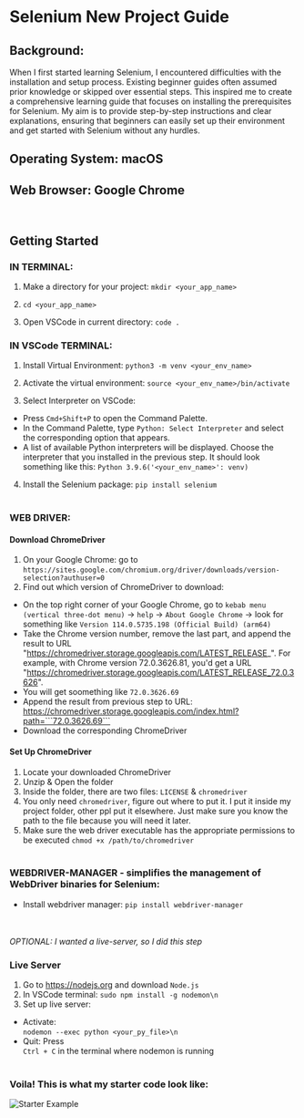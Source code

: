# Selenium New Project Guide

## Background:
 When I first started learning Selenium, I encountered difficulties with the installation and setup process. Existing beginner guides often assumed prior knowledge or skipped over essential steps. This inspired me to create a comprehensive learning guide that focuses on installing the prerequisites for Selenium. My aim is to provide step-by-step instructions and clear explanations, ensuring that beginners can easily set up their environment and get started with Selenium without any hurdles.

## Operating System: macOS
## Web Browser: Google Chrome
<br/>

## Getting Started

### IN TERMINAL:
1. Make a directory for your project: 
```mkdir <your_app_name>```

2. ```cd <your_app_name>```

3. Open VSCode in current directory: 
```code .```

### IN VSCode TERMINAL:
1. Install Virtual Environment: 
 ```python3 -m venv <your_env_name>```

2. Activate the virtual environment: 
```source <your_env_name>/bin/activate```

3. Select Interpreter on VSCode:
- Press ```Cmd+Shift+P``` to open the Command Palette.
- In the Command Palette, type ```Python: Select Interpreter``` and select the corresponding option that appears.
- A list of available Python interpreters will be displayed. Choose the interpreter that you installed in the previous step. It should look something like this: ```Python 3.9.6('<your_env_name>': venv)```

4. Install the Selenium package:
```pip install selenium```
<br/><br/>

### WEB DRIVER:
#### Download ChromeDriver
1. On your Google Chrome:
go to ```https://sites.google.com/chromium.org/driver/downloads/version-selection?authuser=0```
2. Find out which version of ChromeDriver to download: 
- On the top right corner of your Google Chrome, 
go to ```kebab menu (vertical three-dot menu)``` → ```help``` → ```About Google Chrome``` → look for something like ```Version 114.0.5735.198 (Official Build) (arm64)```
- Take the Chrome version number, remove the last part, and append the result to URL "https://chromedriver.storage.googleapis.com/LATEST_RELEASE_". For example, with Chrome version 72.0.3626.81, you'd get a URL "https://chromedriver.storage.googleapis.com/LATEST_RELEASE_72.0.3626". 
- You will get soomething like ```72.0.3626.69```
- Append the result from previous step to URL:
https://chromedriver.storage.googleapis.com/index.html?path=```72.0.3626.69```
- Download the corresponding ChromeDriver 

#### Set Up ChromeDriver
1. Locate your downloaded ChromeDriver
2. Unzip & Open the folder
3. Inside the folder, there are two files: ```LICENSE``` & ```chromedriver```
4. You only need ```chromedriver```, figure out where to put it. I put it inside my project folder, other ppl put it elsewhere. Just make sure you know the path to the file because you will need it later.
5. Make sure the web driver executable has the appropriate permissions to be executed
```chmod +x /path/to/chromedriver```
<br/><br/>

### WEBDRIVER-MANAGER - simplifies the management of WebDriver binaries for Selenium:
- Install webdriver manager: 
 ```pip install webdriver-manager```
 <br/><br/><br/>

*OPTIONAL: I wanted a live-server, so I did this step*
### Live Server
1. Go to https://nodejs.org and download ```Node.js```
2. In VSCode terminal: ```sudo npm install -g nodemon\n```
3. Set up live server: 
- Activate: <br/>
```nodemon --exec python <your_py_file>\n```
- Quit: 
Press <br/>
```Ctrl + C``` in the terminal where nodemon is running
<br/><br/>

### Voila! This is what my starter code look like:
![Starter Example](https://github.com/KZKS01/catcollector/assets/109245976/4f4e075e-15a2-4980-8352-74f48e33ad79)
